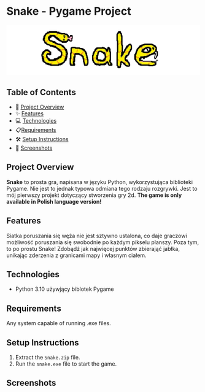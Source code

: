# Snake - Pygame Project

![Snake](./ss/logo.png)

## Table of Contents
- 🚀 [Project Overview](#project-overview)
- ✨ [Features](#features)
- 💻 [Technologies](#technologies)
- 📋[Requirements](#requirements)
- 🛠️ [Setup Instructions](#setup-instructions)
- 📸 [Screenshots](#screenshots)

## Project Overview
**Snake** to prosta gra, napisana w języku Python, wykorzystująca biblioteki Pygame. Nie jest to jednak typowa odmiana tego rodzaju rozgrywki. Jest to mój pierwszy projekt dotyczący stworzenia gry 2d. **The game is only available in Polish language version!**

## Features
Siatka poruszania się węża nie jest sztywno ustalona, co daje graczowi możliwość poruszania się swobodnie po każdym pikselu planszy. Poza tym, to po prostu Snake! Zdobądź jak najwięcej punktów zbierająć jabłka, unikając zderzenia z granicami mapy i własnym ciałem.

## Technologies

- Python 3.10 używjący biblotek Pygame

## Requirements
Any system capable of running .exe files.

## Setup Instructions

1. Extract the `Snake.zip` file.
2. Run the `snake.exe` file to start the game.

## Screenshots
